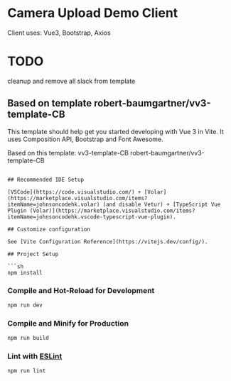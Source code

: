 # Camera Upload Demo Client

Client uses: 
Vue3, Bootstrap, Axios

# TODO
cleanup and remove all slack from template

## Based on template robert-baumgartner/vv3-template-CB

This template should help get you started developing with Vue 3 in Vite. It uses Composition API, Bootstrap and Font Awesome.

Based on this template:
vv3-template-CB
robert-baumgartner/vv3-template-CB

```

## Recommended IDE Setup

[VSCode](https://code.visualstudio.com/) + [Volar](https://marketplace.visualstudio.com/items?itemName=johnsoncodehk.volar) (and disable Vetur) + [TypeScript Vue Plugin (Volar)](https://marketplace.visualstudio.com/items?itemName=johnsoncodehk.vscode-typescript-vue-plugin).

## Customize configuration

See [Vite Configuration Reference](https://vitejs.dev/config/).

## Project Setup

```sh
npm install
```

### Compile and Hot-Reload for Development

```sh
npm run dev
```

### Compile and Minify for Production

```sh
npm run build
```

### Lint with [ESLint](https://eslint.org/)

```sh
npm run lint
```
